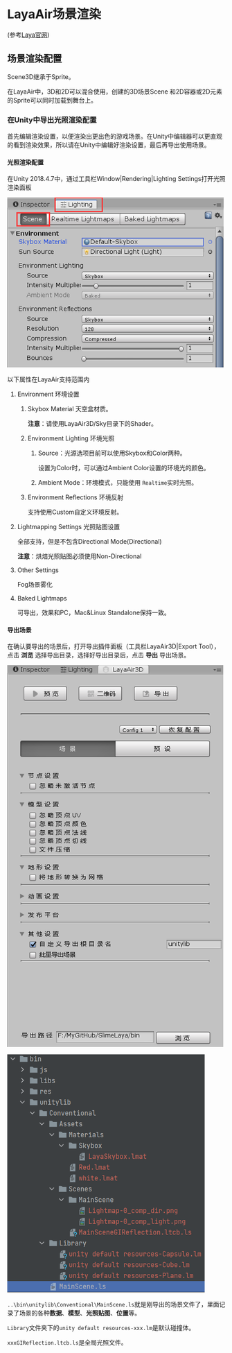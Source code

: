 # LayaAir场景渲染

(参考[Laya官网](https://layabox.com))

## 场景渲染配置

Scene3D继承于Sprite。

在LayaAir中，3D和2D可以混合使用，创建的3D场景Scene 和2D容器或2D元素的Sprite可以同时加载到舞台上。

### 在Unity中导出光照渲染配置

首先编辑渲染设置，以便渲染出更出色的游戏场景。在Unity中编辑器可以更直观的看到渲染效果，所以请在Unity中编辑好渲染设置，最后再导出使用场景。

#### 光照渲染配置

在Unity 2018.4.7中，通过工具栏Window|Rendering|Lighting Settings打开光照渲染面板

![lightWindow](sceneRendering/lightWindow.png)

以下属性在LayaAir支持范围内

1. Environment 环境设置

   1. Skybox Material 天空盒材质。

      **注意**：请使用LayaAir3D/Sky目录下的Shader。

   2. Environment Lighting 环境光照

      1. Source：光源选项目前可以使用Skybox和Color两种。

         设置为Color时，可以通过Ambient Color设置的环境光的颜色。

      2. Ambient Mode：环境模式，只能使用 `Realtime`实时光照。

   3. Environment Reflections 环境反射

      支持使用Custom自定义环境反射。

2. Lightmapping Settings 光照贴图设置

   全部支持，但是不包含Directional Mode(Directional)

   **注意**：烘焙光照贴图必须使用Non-Directional

3. Other Settings

   Fog场景雾化

4. Baked Lightmaps

   可导出，效果和PC，Mac&Linux Standalone保持一致。

#### 导出场景

 在确认要导出的场景后，打开导出插件面板（工具栏LayaAir3D|Export Tool），点击 **浏览** 选择导出目录，选择好导出目录后，点击 **导出** 导出场景。

![lightWindow](sceneRendering/layaExport.png)

![lightWindow](sceneRendering/layaSceneExport.png)

`..\bin\unitylib\Conventional\MainScene.ls`就是刚导出的场景文件了，里面记录了场景的各种**数据**、**模型**、**光照贴图**、**位置**等。

`Library`文件夹下的`unity default resources-xxx.lm`是默认碰撞体。

`xxxGIReflection.ltcb.ls`是全局光照文件。

